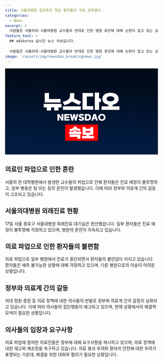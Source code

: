 ```yaml
---
title: 서울대병원 집단휴진 첫날 환자들의 걱정 공유됐다.
categories:
  - News
excerpt: >
  사람들은 서울의대·서울대병원 교수들의 반대로 인한 병원 휴진에 대해 논란이 일고 있는 상황을 주목하고 있다. 이로 인해 환자들은 예상치 못한 진료 연기와 걱정에 시달리고 있으며, 의사와 학생들도 정부의 의료정책을 비판하며 강력한 투쟁을 벌이고 있다. 현재 의사들의 집단행동에 대한 정부의 대응이 주목을 받고 있으며, 이에 대한 해결책이 긴밀히 관심을 모으고 있다.
feature_text: >
  ## adskorea 실시간 뉴스 속보입니다.

  사람들은 서울의대·서울대병원 교수들의 반대로 인한 병원 휴진에 대해 논란이 일고 있는 상황을 주목하고 있다. 이로 인해 환자들은 예상치 못한 진료 연기와 걱정에 시달리고 있으며, 의사와 학생들도 정부의 의료정책을 비판하며 강력한 투쟁을 벌이고 있다. 현재 의사들의 집단행동에 대한 정부의 대응이 주목을 받고 있으며, 이에 대한 해결책이 긴밀히 관심을 모으고 있다.
image: '/assets/img/newsdao_breakingnews.jpg'
---
```


<p><img src="/assets/img/newsdao_breakingnews.jpg" alt="adskorea 속보" /></p>

<h2 data-ke-size="size26">의료인 파업으로 인한 혼란</h2>

<p data-ke-size="size16">서울의 한 대학병원에서 발생한 교수들의 파업으로 인해 환자들은 진료 예정이 불투명하고, 일부 병동은 텅 비는 등의 혼란이 발생했습니다. 이에 따라 정부와 의료계 간의 갈등이 고조되고 있습니다.</p>

<h2 data-ke-size="size24">서울의대병원 외래진료 현황</h2>

<p data-ke-size="size16">17일 서울 종로구 서울대병원 외래진료 대기실은 한산했습니다. 일부 환자들은 진료 예정이 불투명해 걱정하고 있으며, 병원의 혼란이 지속되고 있습니다.</p>

<h2 data-ke-size="size24">의료 파업으로 인한 환자들의 불편함</h2>

<p data-ke-size="size16">의료 파업으로 일부 병원에서 진료가 중단되면서 환자들의 불안감이 커지고 있습니다. 환자들은 예측 불가능한 상황에 대해 걱정하고 있으며, 다른 병원으로의 이송이 어려운 상황입니다.</p>

<h2 data-ke-size="size24">정부와 의료계 간의 갈등</h2>

<p data-ke-size="size16">의대 정원 증원 등 의료 정책에 대한 의사들의 반발로 정부와 의료계 간의 갈등이 심화되고 있습니다. 이에 따라 의사들의 집단행동이 예고되고 있으며, 현재 상황에서의 해결책 모색이 필요한 상황입니다.</p>

<h2 data-ke-size="size24">의사들의 입장과 요구사항</h2>

<p data-ke-size="size16">의료 파업에 참여한 의료진들은 정부에 대해 요구사항을 제시하고 있으며, 의료 정책에 대한 재고와 재조정을 촉구하고 있습니다. 의료 붕괴 우려와 환자의 안전에 대한 우려가 표명되는 가운데, 해결을 위한 대화와 협의가 필요한 상황입니다.</p>

